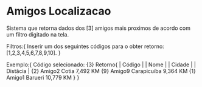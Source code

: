 # Amigos Localizacao
Sistema que retorna dados dos [3] amigos mais proximos de acordo com um filtro digitado na tela.

Filtros:{
  Inserir um dos seguintes códigos para o obter retorno: [1,2,3,4,5,6,7,8,9,10].
}

Exemplo:{
Código selecionado: {3}
Retorno{
| Código |    | Nome |        | Cidade |      | Distâcia |
{2}             Amigo2          Cotia           7,492 KM
{9}             Amigo9          Carapicuíba     9,364 KM
{1}             Amigo1          Barueri         10,779 KM
  }
}
